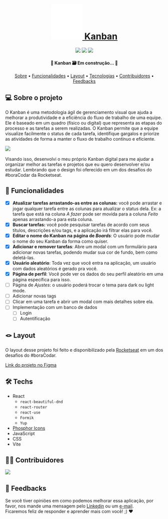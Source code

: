 <h1 align="center">
  <a  href="https://kanbandev.vercel.app/">
    <img src="src/assets/logo.svg" alt="Foto de uma espiral. Logo do Kanban." />
    Kanban
  </a>
</h1>

<p align="center">
  <img src="https://badgen.net/npm/v/express" />
  <img src="https://badgen.net/github/contributors/raiane-oliveira/Kanban" />
  <img src="https://img.shields.io/badge/PRs-welcome-brightgreen.svg?style=flat-square" />
</p>

<h4 align="center"> 
	🚧  Kanban 🗃️ Em construção...  🚧
</h4>

<p align="center">
 <a href="#-sobre-o-projeto">Sobre</a> •
 <a href="#-funcionalidades">Funcionalidades</a> •
 <a href="#-layout">Layout</a> • 
 <a href="#-techs">Tecnologias</a> • 
 <a href="#-contribuidores">Contribuidores</a> • 
 <a href="#-feedbacks">Feedbacks</a>
</p>

## 💻 Sobre o projeto
O Kanban é uma metodologia ágil de gerenciamento visual que ajuda a melhorar a produtividade e a eficiência do fluxo de trabalho de uma equipe. Ele é baseado em um quadro (físico ou digital) que representa as etapas do processo e as tarefas a serem realizadas. O Kanban permite que a equipe visualize facilmente o status de cada tarefa, identifique gargalos e priorize as atividades de forma a manter o fluxo de trabalho contínuo e eficiente.

<img src="https://i.imgur.com/etBRqwI.png"/>

Visando isso, desenvolvi o meu próprio Kanban digital para me ajudar a organizar melhor as tarefas e projetos que eu quero desenvolver e/ou estudar. Lembrando que o design foi oferecido em um dos desafios do #boraCodar da Rocketseat.

## 🪸 Funcionalidades

- [x] **Atualizar tarefas arrastando-as entre as colunas:** você pode arrastar e jogar qualquer tarefa entre as colunas para atualizar o status dela. Ex: a tarefa que está na coluna _A fazer_ pode ser movida para a coluna _Feito_ apenas arrastando-a para esta coluna.
- [x] **Buscar tarefas:** você pode pesquisar tarefas de acordo com seus títulos, descrições e/ou tags, e a aplicação irá filtrar elas para você.
- [x] **Editar o nome do Kanban na página de _Boards_**: O usuário pode mudar o nome do seu Kanban da forma como quiser.
- [x] **Adicionar e remover tarefas**: Abre um modal com um formulário para adicionar novas tarefas, podendo mudar sua cor de fundo, bem como deletá-las.
- [x] **Usuário aleatório**: Toda vez que você entra na aplicação, um usuário com dados aleatórios é gerado pra você.
- [x] **Página de perfil**: Você pode ver os dados do seu perfil aleatório em uma página específica para isso.
- [ ] Página de _Ajustes_: o usuário poderá trocar o tema para dark ou light mode. 
- [ ] Adicionar novas tags 
- [ ] Clicar em uma tarefa e abrir um modal com mais detalhes sobre ela.
- [ ] Implementação com um banco de dados
  - [ ] Login
  - [ ] Autentificação

## 🪢 Layout

O layout desse projeto foi feito e disponibilizado pela [Rocketseat](https://rocketseat.com.br) em um dos desafios do #boraCodar.

[Link do projeto no Figma](<https://www.figma.com/file/kJpuExBvZmyP2UIhDZVW6d/%23boracodar---Desafio-12-(Community)?node-id=11-31&t=fQdVb179zYkwO9Vj-0>)

## 🛠 Techs

- React
  - `react-beautiful-dnd`
  - `react-router`
  - `react-use`
  - `Formik`
  - `Yup`
- [Phosphor Icons](https://phosphoricons.com/)
- JavaScript
- CSS
- Vite

## 👨‍💻 Contribuidores

<a href="https://github.com/raiane-oliveira/kanban/graphs/contributors"  width="100px">
  <img src="https://contrib.rocks/image?repo=raiane-oliveira/kanban" />
</a>

## 🤝 Feedbacks

Se você tiver opiniões em como podemos melhorar essa aplicação, por favor, nos mande uma mensagem pelo [Linkedin](https://www.linkedin.com/in/raiane-oliveira-dev/) ou um <a href="mailto:raiane.oliveira404@gmail.com">e-mail</a>.
<br>
Ficaremos feliz de responder e aprender mais com você! ;) ❤️

